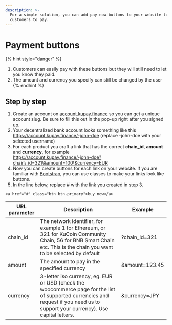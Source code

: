 ```yaml
---
description: >-
  For a simple solution, you can add pay now buttons to your website to allow
  customers to pay.
---
```


# Payment buttons

{% hint style="danger" %}
1. Customers can easily pay with these buttons but they will still need to let you know they paid.
2. The amount and currency you specify can still be changed by the user
{% endhint %}

## Step by step

1. Create an account on [account.kupay.finance](https://account.kupay.finance) so you can get a unique account slug. Be sure to fill this out in the pop-up right after you signed up.
2. Your decentralized bank account looks something like this https://account.kupay.finance/-john-doe (replace -john-doe with your selected username)
3. For each product you craft a link that has the correct **chain\_id**, **amount** and **currency**, for example\
   https://account.kupay.finance/-john-doe?chain\_id=321\&amount=100\&currency=EUR
4. Now you can create buttons for each link on your website. If you are familiar with [Bootstrap](https://getbootstrap.com/docs/5.1/components/buttons/), you can use classes to make your links look like buttons.
5. In the line below, replace # with the link you created in step 3.

```
<a href="#" class="btn btn-primary">buy now</a>
```

| URL parameter | Description                                                                                                                                                                       | Example         |
| ------------- | --------------------------------------------------------------------------------------------------------------------------------------------------------------------------------- | --------------- |
| chain\_id     | The network identifier, for example 1 for Ethereum, or 321 for KuCoin Community Chain, 56 for BNB Smart Chain etc. This is the chain you want to be selected by default           | ?chain\_id=321  |
| amount        | The amount to pay in the specified currency                                                                                                                                       | \&amount=123.45 |
| currency      | 3-letter iso currency, eg. EUR or USD (check the woocommerce page for the list of supported currencies and request if you need us to support your currency). Use capital letters. | \&currency=JPY  |
